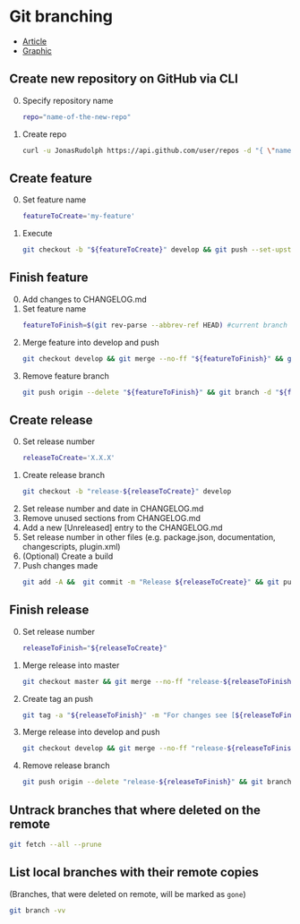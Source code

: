# Git branching
* [Article](http://nvie.com/posts/a-successful-git-branching-model/)
* [Graphic](http://nvie.com/files/Git-branching-model.pdf)

## Create new repository on GitHub via CLI
0. Specify repository name
   ```bash
   repo="name-of-the-new-repo"
   ```
1. Create repo
   ```bash
   curl -u JonasRudolph https://api.github.com/user/repos -d "{ \"name\": \"${repo}\" }"
   ```

## Create feature
0. Set feature name
   ```bash
   featureToCreate='my-feature'
   ```
1. Execute  
   ```bash
   git checkout -b "${featureToCreate}" develop && git push --set-upstream origin "${featureToCreate}"
   ```

## Finish feature
0. Add changes to CHANGELOG.md
1. Set feature name
   ```bash
   featureToFinish=$(git rev-parse --abbrev-ref HEAD) #current branch
   ```
2. Merge feature into develop and push
   ```bash
   git checkout develop && git merge --no-ff "${featureToFinish}" && git push
   ```
3. Remove feature branch
   ```bash
   git push origin --delete "${featureToFinish}" && git branch -d "${featureToFinish}"
   ```

## Create release
0. Set release number
   ```bash
   releaseToCreate='X.X.X'
   ```
1. Create release branch
   ```bash
   git checkout -b "release-${releaseToCreate}" develop
   ```
2. Set release number and date in CHANGELOG.md
3. Remove unused sections from CHANGELOG.md
4. Add a new [Unreleased] entry to the CHANGELOG.md
5. Set release number in other files (e.g. package.json, documentation, changescripts, plugin.xml)
6. (Optional) Create a build
6. Push changes made
   ```bash
   git add -A &&  git commit -m "Release ${releaseToCreate}" && git push --set-upstream origin "release-${releaseToCreate}"
   ```

## Finish release
0. Set release number
   ```bash
   releaseToFinish="${releaseToCreate}"
   ```
1. Merge release into master  
   ```bash
   git checkout master && git merge --no-ff "release-${releaseToFinish}"
   ```
2. Create tag an push
   ```bash
   git tag -a "${releaseToFinish}" -m "For changes see [${releaseToFinish}] section in CHANGELOG.md" && git push && git push --tags
   ```
3. Merge release into develop and push
   ```bash
   git checkout develop && git merge --no-ff "release-${releaseToFinish}" && git push
   ```
4. Remove release branch
   ```bash
   git push origin --delete "release-${releaseToFinish}" && git branch -d "release-${releaseToFinish}"
   ```

## Untrack branches that where deleted on the remote
```bash
git fetch --all --prune
```

## List local branches with their remote copies
(Branches, that were deleted on remote, will be marked as `gone`)
```bash
git branch -vv
```
